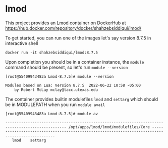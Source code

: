 # lmod
This project provides an [Lmod](https://lmod.readthedocs.io/en/latest/) container on DockerHub at https://hub.docker.com/repository/docker/shahzebsiddiqui/lmod/

To get started, you can run one of the images let's say version 8.7.5 in interactive shell

```
docker run -it shahzebsiddiqui/lmod:8.7.5
```

Upon completion you should be in a container instance, the `module` command should be present, so let's run `module --version`

```
[root@55409943483a Lmod-8.7.5]# module --version

Modules based on Lua: Version 8.7.5  2022-06-22 10:58 -05:00
    by Robert McLay mclay@tacc.utexas.edu
```

The container provides builtin modulefiles `lmod` and `settarg` which should be in MODULEPATH when you run `module avail`

```
[root@55409943483a Lmod-8.7.5]# module av

------------------------------------------------------------------------------------------------- /opt/apps/lmod/lmod/modulefiles/Core -------------------------------------------------------------------------------------------------
   lmod    settarg

```
